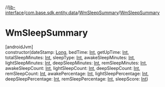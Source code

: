 //[lib-interface](../../../index.md)/[com.base.sdk.entity.data](../index.md)/[WmSleepSummary](index.md)/[WmSleepSummary](-wm-sleep-summary.md)

# WmSleepSummary

[androidJvm]\
constructor(dateStamp: [Long](https://kotlinlang.org/api/latest/jvm/stdlib/kotlin/-long/index.html), bedTime: [Int](https://kotlinlang.org/api/latest/jvm/stdlib/kotlin/-int/index.html), getUpTime: [Int](https://kotlinlang.org/api/latest/jvm/stdlib/kotlin/-int/index.html), totalSleepMinutes: [Int](https://kotlinlang.org/api/latest/jvm/stdlib/kotlin/-int/index.html), sleepType: [Int](https://kotlinlang.org/api/latest/jvm/stdlib/kotlin/-int/index.html), awakeSleepMinutes: [Int](https://kotlinlang.org/api/latest/jvm/stdlib/kotlin/-int/index.html), lightSleepMinutes: [Int](https://kotlinlang.org/api/latest/jvm/stdlib/kotlin/-int/index.html), deepSleepMinutes: [Int](https://kotlinlang.org/api/latest/jvm/stdlib/kotlin/-int/index.html), remSleepMinutes: [Int](https://kotlinlang.org/api/latest/jvm/stdlib/kotlin/-int/index.html), awakeSleepCount: [Int](https://kotlinlang.org/api/latest/jvm/stdlib/kotlin/-int/index.html), lightSleepCount: [Int](https://kotlinlang.org/api/latest/jvm/stdlib/kotlin/-int/index.html), deepSleepCount: [Int](https://kotlinlang.org/api/latest/jvm/stdlib/kotlin/-int/index.html), remSleepCount: [Int](https://kotlinlang.org/api/latest/jvm/stdlib/kotlin/-int/index.html), awakePercentage: [Int](https://kotlinlang.org/api/latest/jvm/stdlib/kotlin/-int/index.html), lightSleepPercentage: [Int](https://kotlinlang.org/api/latest/jvm/stdlib/kotlin/-int/index.html), deepSleepPercentage: [Int](https://kotlinlang.org/api/latest/jvm/stdlib/kotlin/-int/index.html), remSleepPercentage: [Int](https://kotlinlang.org/api/latest/jvm/stdlib/kotlin/-int/index.html), sleepScore: [Int](https://kotlinlang.org/api/latest/jvm/stdlib/kotlin/-int/index.html))
